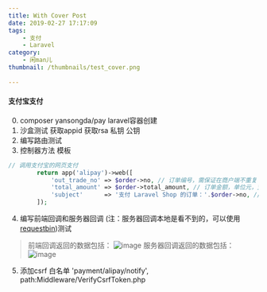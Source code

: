 ```yaml
---
title: With Cover Post
date: 2019-02-27 17:17:09
tags: 
    - 支付   
    - Laravel
category:
    - 闲man儿
thumbnail: /thumbnails/test_cover.png
    
---
```

#### 支付宝支付
0. composer yansongda/pay  laravel容器创建
1. 沙盒测试 获取appid 获取rsa 私钥 公钥
2. 编写路由测试
3. 控制器方法 模板
``` php
// 调用支付宝的网页支付
        return app('alipay')->web([
            'out_trade_no' => $order->no, // 订单编号，需保证在商户端不重复
            'total_amount' => $order->total_amount, // 订单金额，单位元，支持小数点后两位
            'subject'      => '支付 Laravel Shop 的订单：'.$order->no, // 订单标题
        ]);
```
4. 编写前端回调和服务器回调 (注：服务器回调本地是看不到的，可以使用[requestbin]( http://requestbin.leo108.com/))测试

> 前端回调返回的数据包括：
![image](https://iocaffcdn.phphub.org/uploads/images/201806/04/5320/LxgvOOptUG.png?imageView2/2/w/1240/h/0)
服务器回调返回的数据包括：
![image](https://iocaffcdn.phphub.org/uploads/images/201806/04/5320/zWrduTvrNx.png?imageView2/2/w/1240/h/0)

5. 添加csrf 白名单 'payment/alipay/notify',  path:Middleware/VerifyCsrfToken.php
